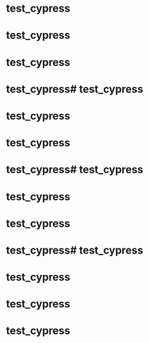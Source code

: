 # test_cypress
# test_cypress
# test_cypress
# test_cypress# test_cypress
# test_cypress
# test_cypress
# test_cypress# test_cypress
# test_cypress
# test_cypress
# test_cypress# test_cypress
# test_cypress
# test_cypress
# test_cypress

